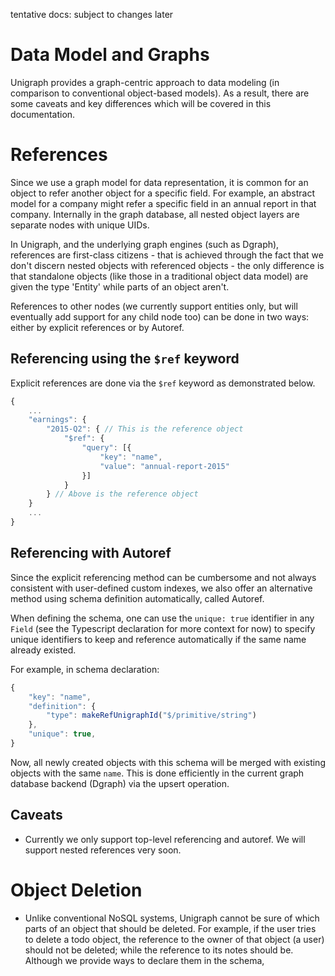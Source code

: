 tentative docs: subject to changes later

# Data Model and Graphs

Unigraph provides a graph-centric approach to data modeling (in comparison to conventional object-based models). As a result, there are some caveats and key differences which will be covered in this documentation.

# References

Since we use a graph model for data representation, it is common for an object to refer another object for a specific field. For example, an abstract model for a company might refer a specific field in an annual report in that company. Internally in the graph database, all nested object layers are separate nodes with unique UIDs.

In Unigraph, and the underlying graph engines (such as Dgraph), references are first-class citizens - that is achieved through the fact that we don't discern nested objects with referenced objects - the only difference is that standalone objects (like those in a traditional object data model) are given the type 'Entity' while parts of an object aren't.

References to other nodes (we currently support entities only, but will eventually add support for any child node too) can be done in two ways: either by explicit references or by Autoref.

## Referencing using the `$ref` keyword

Explicit references are done via the `$ref` keyword as demonstrated below.

```typescript
{
    ...
    "earnings": {
        "2015-Q2": { // This is the reference object
            "$ref": {
                "query": [{
                    "key": "name",
                    "value": "annual-report-2015"
                }]
            }
        } // Above is the reference object
    }
    ...
}
```

## Referencing with Autoref

Since the explicit referencing method can be cumbersome and not always consistent with user-defined custom indexes, we also offer an alternative method using schema definition automatically, called Autoref.

When defining the schema, one can use the `unique: true` identifier in any `Field` (see the Typescript declaration for more context for now) to specify unique identifiers to keep and reference automatically if the same name already existed.

For example, in schema declaration:

```typescript
{
    "key": "name",
    "definition": {
        "type": makeRefUnigraphId("$/primitive/string")
    },
    "unique": true,
}
```

Now, all newly created objects with this schema will be merged with existing objects with the same `name`. This is done efficiently in the current graph database backend (Dgraph) via the upsert operation.

## Caveats
- Currently we only support top-level referencing and autoref. We will support nested references very soon.


# Object Deletion

* Unlike conventional NoSQL systems, Unigraph cannot be sure of which parts of an object that should be deleted. For example, if the user tries to delete a todo object, the reference to the owner of that object (a user) should not be deleted; while the reference to its notes should be. Although we provide ways to declare them in the schema, 